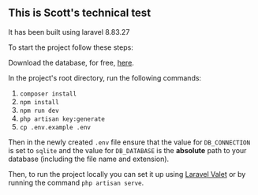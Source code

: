 ## This is Scott's technical test

It has been built using laravel 8.83.27

To start the project follow these steps:

Download the database, for free,
[here](https://www.kaggle.com/datasets/rtatman/188-million-us-wildfires?resource=download).

In the project's root directory, run the following commands:
1. `composer install`
2. `npm install`
3. `npm run dev`
4. `php artisan key:generate`
5. `cp .env.example .env`

Then in the newly created `.env` file ensure that the value for `DB_CONNECTION` is set to `sqlite` and the value for
`DB_DATABASE` is the **absolute** path to your database (including the file name and extension).

Then, to run the project locally you can set it up using [Laravel Valet](https://laravel.com/docs/8.x/valet) or by
running the command `php artisan serve`.
